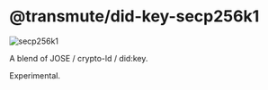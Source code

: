 # @transmute/did-key-secp256k1

![secp256k1](https://github.com/transmute-industries/did-key.js/workflows/secp256k1/badge.svg)

A blend of JOSE / crypto-ld / did:key.

Experimental.
